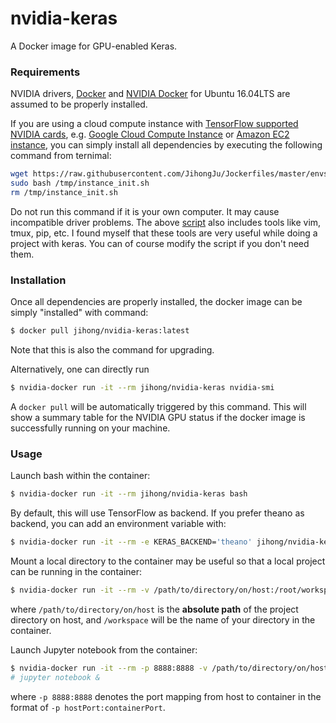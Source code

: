 # nvidia-keras
A Docker image for GPU-enabled Keras.

### Requirements

NVIDIA drivers, [Docker](https://docs.docker.com/engine/installation/linux/ubuntu/) and [NVIDIA Docker](https://github.com/NVIDIA/nvidia-docker#quick-start) for Ubuntu 16.04LTS are assumed to be properly installed.

If you are using a cloud compute instance with [TensorFlow supported NVIDIA cards](https://www.tensorflow.org/versions/r0.10/get_started/os_setup#optional_install_cuda_gpus_on_linux), e.g. [Google Cloud Compute Instance](https://cloud.google.com/products/compute/) or [Amazon EC2 instance](https://aws.amazon.com/ec2/?hp=tile&so-exp=below), you can simply install all dependencies by executing the following command from ternimal:


```bash
wget https://raw.githubusercontent.com/JihongJu/Jockerfiles/master/envsetup/instance_init.sh -O /tmp/instance_init.sh
sudo bash /tmp/instance_init.sh
rm /tmp/instance_init.sh
```
Do not run this command if it is your own computer. It may cause incompatible driver problems. The above [script](https://raw.githubusercontent.com/JihongJu/Jockerfiles/master/envsetup/instance_init.sh) also includes tools like vim, tmux, pip, etc. I found myself that these tools are very useful while doing a project with keras. You can of course modify the script if you don't need them.


### Installation

Once all dependencies are properly installed, the docker image can be simply "installed" with command:

```bash
$ docker pull jihong/nvidia-keras:latest
```

Note that this is also the command for upgrading.

Alternatively, one can directly run

```bash
$ nvidia-docker run -it --rm jihong/nvidia-keras nvidia-smi
```

A `docker pull` will be automatically triggered by this command. This will show a summary table for the NVIDIA GPU status if the docker image is successfully running on your machine.


### Usage

Launch bash within the container:

```bash
$ nvidia-docker run -it --rm jihong/nvidia-keras bash
```

By default, this will use TensorFlow as backend. If you prefer theano as backend, you can add an environment variable with:

```bash
$ nvidia-docker run -it --rm -e KERAS_BACKEND='theano' jihong/nvidia-keras bash
```

Mount a local directory to the container may be useful so that a local project can be running in the container:

```bash
$ nvidia-docker run -it --rm -v /path/to/directory/on/host:/root/workspace jihong/nvidia-keras bash
```

where `/path/to/directory/on/host` is the __absolute path__ of the project directory on host, and `/workspace` will be the name of your directory in the container.


Launch Jupyter notebook from the container:

```bash
$ nvidia-docker run -it --rm -p 8888:8888 -v /path/to/directory/on/host:/root/workspace jihong/nvidia-keras
# jupyter notebook &
```

where `-p 8888:8888` denotes the port mapping from host to container in the format of `-p hostPort:containerPort`.
